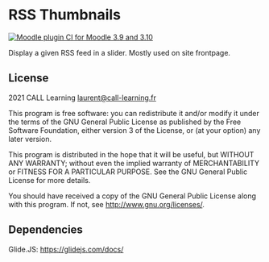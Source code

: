 # RSS Thumbnails #

[![Moodle plugin CI for Moodle 3.9 and 3.10](https://github.com/call-learning/moodle-block_rss_thumbnails/actions/workflows/main.yml/badge.svg)](https://github.com/call-learning/moodle-block_rss_thumbnails/actions/workflows/main.yml)

Display a given RSS feed in a slider. Mostly used on site frontpage.

## License ##

2021 CALL Learning <laurent@call-learning.fr>

This program is free software: you can redistribute it and/or modify it under
the terms of the GNU General Public License as published by the Free Software
Foundation, either version 3 of the License, or (at your option) any later
version.

This program is distributed in the hope that it will be useful, but WITHOUT ANY
WARRANTY; without even the implied warranty of MERCHANTABILITY or FITNESS FOR A
PARTICULAR PURPOSE.  See the GNU General Public License for more details.

You should have received a copy of the GNU General Public License along with
this program.  If not, see <http://www.gnu.org/licenses/>.

## Dependencies ##

Glide.JS:  https://glidejs.com/docs/